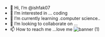 - 👋 Hi, I’m @ishfak07
- 👀 I’m interested in ... coding
- 🌱 I’m currently learning .computer science..
- 💞️ I’m looking to collaborate on ...
- 📫 How to reach me ...love me
![banner (1)](https://user-images.githubusercontent.com/115608425/208246484-01fdf22b-9f1d-49b2-b4fe-3a4ee3aec9a6.png)

<!---
ishfak07/ishfak07 is a ✨ special ✨ repository because its `README.md` (this file) appears on your GitHub profile.
You can click the Preview link to take a look at your changes.
--->
